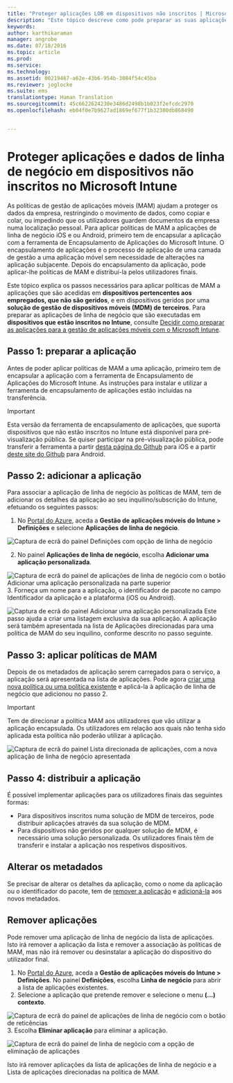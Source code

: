 ```yaml
---
title: "Proteger aplicações LOB em dispositivos não inscritos | Microsoft Intune"
description: "Este tópico descreve como pode preparar as suas aplicações de linha de negócio personalizadas de modo a aplicar políticas de gestão de dispositivos móveis que ajudem a evitar perda de dados."
keywords: 
author: karthikaraman
manager: angrobe
ms.date: 07/18/2016
ms.topic: article
ms.prod: 
ms.service: 
ms.technology: 
ms.assetid: 00219467-a62e-43b6-954b-3084f54c45ba
ms.reviewer: joglocke
ms.suite: ems
translationtype: Human Translation
ms.sourcegitcommit: 45c6622624230e3486d2498b1b023f2efcdc2970
ms.openlocfilehash: eb04f0e7b9627ad1869ef677f1b32380db868490


---
```


# Proteger aplicações e dados de linha de negócio em dispositivos não inscritos no Microsoft Intune

As políticas de gestão de aplicações móveis (MAM) ajudam a proteger os dados da empresa, restringindo o movimento de dados, como copiar e colar, ou impedindo que os utilizadores guardem documentos da empresa numa localização pessoal.   Para aplicar políticas de MAM a aplicações de linha de negócio iOS e ou Android, primeiro tem de encapsular a aplicação com a ferramenta de Encapsulamento de Aplicações do Microsoft Intune.  O encapsulamento de aplicações é o processo de aplicação de uma camada de gestão a uma aplicação móvel sem necessidade de alterações na aplicação subjacente.  Depois do encapsulamento da aplicação, pode aplicar-lhe políticas de MAM e distribuí-la pelos utilizadores finais.  

Este tópico explica os passos necessários para aplicar políticas de MAM a aplicações que são acedidas em **dispositivos pertencentes aos empregados, que não são geridos**, e em dispositivos geridos por uma **solução de gestão de dispositivos móveis (MDM) de terceiros**.  Para preparar as aplicações de linha de negócio que são executadas em **dispositivos que estão inscritos no Intune**, consulte [Decidir como preparar as aplicações para a gestão de aplicações móveis com o Microsoft Intune](decide-how-to-prepare-apps-for-mobile-application-management-with-microsoft-intune.md).
##  Passo 1: preparar a aplicação
Antes de poder aplicar políticas de MAM a uma aplicação, primeiro tem de encapsular a aplicação com a ferramenta de Encapsulamento de Aplicações do Microsoft Intune.  As instruções para instalar e utilizar a ferramenta de encapsulamento de aplicações estão incluídas na transferência.  
>[!IMPORTANT]  
>Esta versão da ferramenta de encapsulamento de aplicações, que suporta dispositivos que não estão inscritos no Intune está disponível para pré-visualização pública. Se quiser participar na pré-visualização pública, pode transferir a ferramenta a partir [desta página do Github](https://github.com/msintuneappsdk/intune-app-wrapper-ios-preview) para iOS e a partir [deste site do Github](https://github.com/msintuneappsdk/intune-app-wrapper-android-preview) para Android.

## Passo 2: adicionar a aplicação

Para associar a aplicação de linha de negócio às políticas de MAM, tem de adicionar os detalhes da aplicação ao seu inquilino/subscrição do Intune, efetuando os seguintes passos:

1. No [Portal do Azure](https://portal.azure.com/), aceda a **Gestão de aplicações móveis do Intune > Definições** e selecione **Aplicações de linha de negócio**.

  ![Captura de ecrã do painel Definições com opção de linha de negócio](../media/mam-azure-portal-lob-on-settings.png)

2. No painel **Aplicações de linha de negócio**, escolha **Adicionar uma aplicação personalizada**.

  ![Captura de ecrã do painel de aplicações de linha de negócio com o botão Adicionar uma aplicação personalizada na parte superior](../media/mam-azure-portal-add-lob-app-action.png)
3.  Forneça um nome para a aplicação, o identificador de pacote no campo Identificador da aplicação e a plataforma (iOS ou Android).

  ![Captura de ecrã do painel Adicionar uma aplicação personalizada ](../media/mam-azure-portal-add-app-details.png) Este passo ajuda a criar uma listagem exclusiva da sua aplicação.  A aplicação será também apresentada na lista de Aplicações direcionadas para uma política de MAM do seu inquilino, conforme descrito no passo seguinte.

## Passo 3: aplicar políticas de MAM
Depois de os metadados de aplicação serem carregados para o serviço, a aplicação será apresentada na lista de aplicações.  Pode agora [criar uma nova política ou uma política existente](create-and-deploy-mobile-app-management-policies-with-microsoft-intune.md) e aplicá-la à aplicação de linha de negócio que adicionou no passo 2.

>[!IMPORTANT]
>Tem de direcionar a política MAM aos utilizadores que vão utilizar a aplicação encapsulada.  Os utilizadores em relação aos quais não tenha sido aplicada esta política não poderão utilizar a aplicação.


  ![Captura de ecrã do painel Lista direcionada de aplicações, com a nova aplicação de linha de negócio apresentada](../media/mam-azure-portal-lob-on-targeted-app-list.png)
## Passo 4: distribuir a aplicação
É possível implementar aplicações para os utilizadores finais das seguintes formas:
* Para dispositivos inscritos numa solução de MDM de terceiros, pode distribuir aplicações através da sua solução de MDM.
* Para dispositivos não geridos por qualquer solução de MDM, é necessário uma solução personalizada. Os utilizadores finais têm de transferir e instalar a aplicação nos respetivos dispositivos.

## Alterar os metadados
Se precisar de alterar os detalhes da aplicação, como o nome da aplicação ou o identificador do pacote, tem de [remover a aplicação](#remove-apps) e [adicioná-la](#step-2-add-the-app) aos novos metadados.

##  Remover aplicações
Pode remover uma aplicação de linha de negócio da lista de aplicações.  Isto irá remover a aplicação da lista e remover a associação às políticas de MAM, mas não irá remover ou desinstalar a aplicação do dispositivo do utilizador final.  

1.  No [Portal do Azure](https://portal.azure.com/), aceda a **Gestão de aplicações móveis do Intune > Definições**.  No painel **Definições**, escolha **Linha de negócio** para abrir a lista de aplicações existentes.  
2.  Selecione a aplicação que pretende remover e selecione o menu **(…) contexto**.

  ![Captura de ecrã do painel de aplicações de linha de negócio com o botão de reticências](../media/mam-azure-portal-lob-context-menu.png)
3.  Escolha **Eliminar aplicação** para eliminar a aplicação.

  ![Captura de ecrã do painel de linha de negócio com a opção de eliminação de aplicações](../media/mam-azure-portal-delete-app.png)

  Isto irá remover aplicações da lista de aplicações de linha de negócio e a Lista de aplicações direcionadas na política de MAM.



<!--HONumber=Sep16_HO2-->


